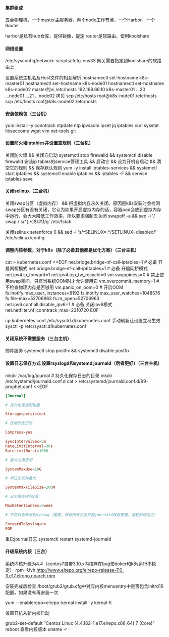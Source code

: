 #### 集群组成

五台物理机，一个master主服务器，两个node工作节点，一个Harbor，一个Router

harbor是私有hub仓库，提供镜像，提速
router是软路由，使用koolshare

#### 网络设置

/etc/sysconfig/network-scripts/ifcfg-ens33
网关需要指定到koolshare的软路由上

设置系统主机名及Host文件的相互解析
hostnamectl set-hostname k8s-master01
hostnamectl set-hostname k8s-node01
hostnamectl set-hostname k8s-node02
master的vi /etc/hosts
192.168.66.10 k8s-master01
...20 ...node01
...21 ...node02
拷贝
scp /etc/hosts root@k8s-node01:/etc/hosts
scp /etc/hosts root@k8s-node02:/etc/hosts

#### 安装依赖包（三台机）
yum install -y conntrack ntpdate ntp ipvsadm ipset jq iptables curl sysstat
libseccomp wget vim net-tools git

#### 设置防火墙iptables并设置空规则（三台机）
关闭防火墙 && 关闭自启动
systemctl stop firewalld && systemctl disable firewalld
安装ip tables的service管理工具 && 启动它 && 设为开机自启动
&& 清空它的规则 && 保存默认规则
yum -y install iptables-services && systemctl start iptables && systemctl enable iptables && iptables -F && service iptables save

#### 关闭selinux（三台机）
关闭swap分区（虚拟内存） && 把虚拟内存永久关闭。原因是k8s安装时会检测swap分区有没有关闭，它认为如果开启虚拟内存的话，容器pod会放到虚拟内存中运行，会大大降低工作效率，所以要求强制去关闭
swapoff -a && sed -i '/ swap / s/^\(.*\)$/#\1/g' /etc/fstab

关闭selinux
setenforce 0 && sed -i 's/^SELINUX=.*/SETLINUX=disabled/' /etc/selinux/config

#### 调整内核参数，对于k8s（除了必备其他都是优化方案）（三台主机）
cat > kubernetes.conf <<EOF
net.bridge.bridge-nf-call-iptables=1 # 必备 开启网桥模式
net.bridge.bridge-nf-call-ip6tables=1 # 必备 开启网桥模式
net.ipv4.ip_forward=1
net.ipv4.tcp_tw_recycle=0
vm.swappiness=0 # 禁止使用swap空间，只有当系统OOM时才允许使用它
vm.overcommit_memory=1 # 不检查物理内存是否够用
vm.panic_on_oom=0 # 开启OOM
fs.inotify.max_user_instances=8192
fs.inotify.max_user_watches=1048576
fs.file-max=52706963
fs.nr_open=52706963
net.ipv6.conf.all.disable_ipv6=1 # 必备 关闭ipv6模式
net.netfilter.nf_conntrack_max=2310720
EOF

cp kubernetes.conf /etc/sysctrl.d/kubernetes.conf
手动刷新让设置立马生效
sysctl -p /etc/sysctl.d/kubernetes.conf

#### 关闭系统不需要服务（三台主机）
邮件服务
systemctl stop postfix && systemctl disable postfix

#### 设置日志保存方式 设置rsyslogd和systemd journald（后者更好）（三台主机）
mkdir /var/log/journal # 持久化保存日志的目录
mkdir /etc/systemd/journald.conf.d
cat > /etc/systemd/journald.conf.d/99-prophet.conf <<EOF

```conf
[Journal]

# 持久化保存到磁盘

Storage=persistent

# 压缩历史日志

Compress=yes

SyncIntervalSec=5m
RateLimitInterval=30s
RateLimitBurst=1000

# 最大占用空间

SystemMaxUse=10G

# 单日志文件最大

SystemMaxFileSize=200M

# 日志保存时间2周

MaxRetentionSec=2week

# 不将日志转发到syslog（重要，保证所有日志只被journald保存管理，减轻系统压力）

ForwardToSyslog=no
EOF
```

重启journal日志
systemctl restart systemd-journald



#### 升级系统内核（三台）

系统内核升级为4.4（centos7自带3.10.x内核存在bug使doker和k8s运行不稳定）
rpm -Uvh http://www.elrepo.org/elrepo-release-7.0-3.e17.elrepo.noarch.rpm

安装完成后检查 /boot/grub2/grub.cfg中对应内核menuentry中是否包含initrd16配置，如果没有再安装一次

yum --enablerepo=elrepo-kernal install -y kernal-lt

设置开机从新内核启动

grub2-set-default "Centos Linux (4.4.182-1.e17.elrepo.x86_64) 7 (Core)"
reboot
查看内核版本
uname -r
